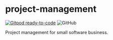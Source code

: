 # project-management

[![Gitpod ready-to-code](https://img.shields.io/badge/Gitpod-ready--to--code-blue?logo=gitpod)](https://gitpod.io/#https://github.com/aguaragazu/project-manager)
![GitHub](https://img.shields.io/github/license/aguaragazu/project-manager)

Project management for small software business.


